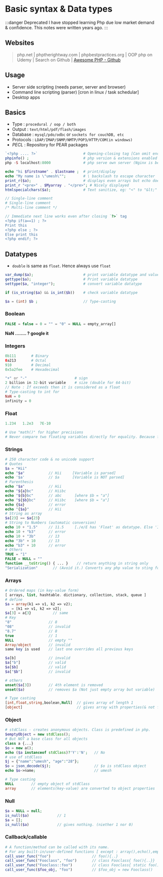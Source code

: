 # Basic syntax & Data types

:::danger Deprecated
I have stopped learning Php due low market demand & confidence.
This notes were written years ago.
:::

## Websites

> php.net | phptherightway.com | phpbestpractices.org | OOP php on Udemy | Search on Github | [Awesome PHP - Github](https://github.com/ziadoz/awesome-php)

## Usage

- Server side scripting (needs parser, server and browser)
- Command line scripting (parser) [cron in linux / task schedular]
- Desktop apps

## Basics

- Type : `procedural / oop / both`
- Output : `text/html/pdf/flash/images`
- Database : `mysql/pdo/odbc` or `sockets for couchDB, etc`
- Protocols : `LDAP/IMAP/SNMP/NMTP/POP3/HTTP/COM(in windows)`
- _PECL_ : Repository for PEAR packages

```php
`<?php .... ?>`                     # Opening-closing tag [Can omit end-tag incase pure php file]
phpinfo() ;                         # php version & extensions enabled information
php -S localhost:8000               # php serve own server (Nginx is better)

echo "hi $firstname" . $lastname ;  # print/display
echo "My name is \"umesh\"";        # \ backslash to escape character
print_r($a);                        # displays even arrays but echo doesn't
print_r "<pre>" . $Myarray . "</pre>"; # Nicely displayed
htmlspecialchars($a);               # Text sanitize, eg: "<" to "&lt;"

// Single-line comment
# Single-line comment
/* Multi-line comment */

// Immediate next line works even after closing `?>` tag
<?php if(a==1) ; ?>
Print this
<?php else ; ?>
Else print this
<?php endif; ?>
```

## Datatypes

- `double` is same as `float`. Hence always use `float`

```php
var_dump($a);                       # print variable datatype and value
gettype($a);                        # Print variable datatype
settype($a, "integer");             # convert variable datatype

if (is_string($a) && is_int($b))    # check variable datatype

$a = (int) $b ;                     // Type-casting
```

### Boolean

```php
FALSE = false = 0 = "" = "0" = NULL = empty_array[]
```

**NaN ........ ? google it**

### Integers

```php
0b111       # Binary
0a213       # Octal
910         # Decimal
0x5a2fee    # Hexadecimal

"+" or "-"                      # sign
2 billion in 32-bit variable    # size (double for 64-bit)
// Note : If exceeds then it is considered as a float
# Type-casting to int for
NaN = 0
infinity = 0
```

### Float

```php
1.234   1.2e3   7E-10

# Use "math()" for higher precisions
# Never compare two floating variables directly for equality. Because float is internally represented as binary. This can give precision error.
```

### Strings

```php
# 250 character code & no unicode support
# Quotes
$a = "Hii"
echo "$a"           // Hii     [Variable is parsed]
echo '$a'           // $a      [Variable is NOT parsed]
# Parenthesis
echo "$a"           // Hii
echo "${a}bc"       // Hiibc
echo "${b}bc"       // abc      [where $b = "a"]
echo "${$b}bc"      // Hiibc    [where $b = "a"]
echo {$a}           // error
echo "{$a}"         // Hii
# String as array
$a[23] == $a{23}
# String to Numbers (automatic conversion)
echo 10 + "1.5"     // 11.5     [./e/E has 'Float' as datatype. Else 'Int']
echo 10 + "b3"      // error
echo 10 + "3b"      // 13
echo "3b" + 10      // 13
echo "b3" + 10      // error
# Others
TRUE = "1"
FALSE = NULL = ""
function __toString() { ... }    // return anything in string only
"Serialization"       // (Avoid it.) Converts any php value to sting for storing like blobs in DB.
```

### Arrays

```php
# Ordered maps (in key-value form)
[ arrays, list, hashtable. dictionary, collection, stack, queue ]
# define
$a = array(k1 => v1, k2 => v2);
   = [k1 => v1, k2 => v2];
$a[3] = a{3}          // same
# Key
"8"                 // 8
"08"                // invalid
"8.7"               // 8
true                // 1
NULL                // empty ""
Array/object        // invalid
same key is used    // last one overrides all previous keys

$a[b]               // invalid
$a["b"]             // valid
$a[$b]              // valid
$a["$b"]            // invalid

# others
unset($a[3])        // 4th element is removed
unset($a)           // removes $a (Not just empty array but variable)

# Type casting
[int,float,string,boolean,Null]  // gives array of length 1
[object]                         // gives array with properties(& not functions) as elements

```

### Object

```php
# stdClass - creates anonymous objects. Class is predefined in php.
$emptyObject = new stdClass();
# But NOT a base class for all objects
class a {...}
$o = new a();
echo ($a instanceof stdClass)?'Y':'N';   // No
# use of stdClass
$j = {"name":"umesh", "age":"28"};
$o = json_decode($j);                    // $o is stdClass object
echo $o->name;                           // umesh

# Type casting
NULL        // empty object of stdClass
array       // elements(key-value) are converted to object properties
```

### Null

```php
$a = NULL = null;
is_null($a)             // 1
$a = [];
is_null($a)             // gives nothing. (niether 1 nor 0)
```

### Callback/callable

```php
# A function/method can be called with its name.
# For any built-in/user-defined functions [ except : array(),echo(),empty(),eval(),exit(),isset(),list(),print(),unset() ]
call_user_func("foo")                   // foo(){..}
call_user_func("Fooclass", "foo")       // class Fooclass{ foo(){..}}
call_user_func("Fooclass::foo")         // class Fooclass{ static foo(){..}}
call_user_func($foo_obj, "foo")         // $foo_obj = new Fooclass()
```
